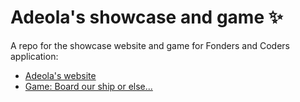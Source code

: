 # Adeola's showcase and game ✨

A repo for the showcase website and game for Fonders and Coders application: 

- [Adeola's website](https://dede95.github.io/ao_showcase_game/showcase_website)
- [Game: Board our ship or else...](https://dede95.github.io/ao_showcase_game/guessing_game)

